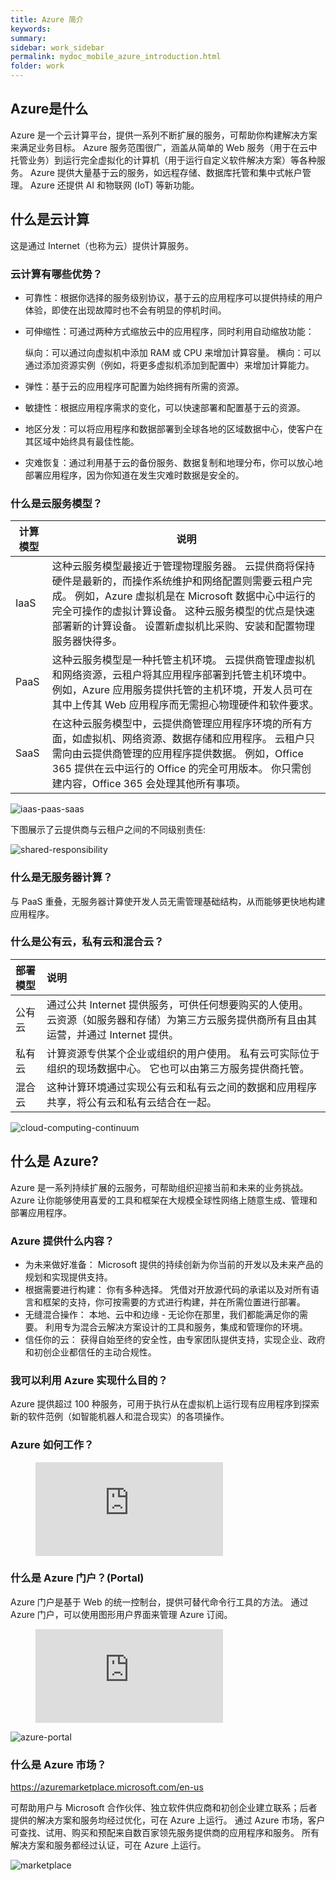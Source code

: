 ```yaml
---
title: Azure 简介
keywords:
summary: 
sidebar: work_sidebar
permalink: mydoc_mobile_azure_introduction.html
folder: work
---
```


## Azure是什么

Azure 是一个云计算平台，提供一系列不断扩展的服务，可帮助你构建解决方案来满足业务目标。 Azure 服务范围很广，涵盖从简单的 Web 服务（用于在云中托管业务）到运行完全虚拟化的计算机（用于运行自定义软件解决方案）等各种服务。 
Azure 提供大量基于云的服务，如远程存储、数据库托管和集中式帐户管理。 
Azure 还提供 AI 和物联网 (IoT) 等新功能。

## 什么是云计算

这是通过 Internet（也称为云）提供计算服务。

### 云计算有哪些优势？

* 可靠性：根据你选择的服务级别协议，基于云的应用程序可以提供持续的用户体验，即使在出现故障时也不会有明显的停机时间。

* 可伸缩性：可通过两种方式缩放云中的应用程序，同时利用自动缩放功能：

    纵向：可以通过向虚拟机中添加 RAM 或 CPU 来增加计算容量。
    横向：可以通过添加资源实例（例如，将更多虚拟机添加到配置中）来增加计算能力。

* 弹性：基于云的应用程序可配置为始终拥有所需的资源。

* 敏捷性：根据应用程序需求的变化，可以快速部署和配置基于云的资源。

* 地区分发：可以将应用程序和数据部署到全球各地的区域数据中心，使客户在其区域中始终具有最佳性能。

* 灾难恢复：通过利用基于云的备份服务、数据复制和地理分布，你可以放心地部署应用程序，因为你知道在发生灾难时数据是安全的。

### 什么是云服务模型？

| 计算模型 | 说明 |
|---|---|
| IaaS | 这种云服务模型最接近于管理物理服务器。 云提供商将保持硬件是最新的，而操作系统维护和网络配置则需要云租户完成。 例如，Azure 虚拟机是在 Microsoft 数据中心中运行的完全可操作的虚拟计算设备。 这种云服务模型的优点是快速部署新的计算设备。 设置新虚拟机比采购、安装和配置物理服务器快得多。 |
| PaaS | 这种云服务模型是一种托管主机环境。 云提供商管理虚拟机和网络资源，云租户将其应用程序部署到托管主机环境中。 例如，Azure 应用服务提供托管的主机环境，开发人员可在其中上传其 Web 应用程序而无需担心物理硬件和软件要求。|
| SaaS | 在这种云服务模型中，云提供商管理应用程序环境的所有方面，如虚拟机、网络资源、数据存储和应用程序。 云租户只需向由云提供商管理的应用程序提供数据。 例如，Office 365 提供在云中运行的 Office 的完全可用版本。 你只需创建内容，Office 365 会处理其他所有事项。|

![iaas-paas-saas](../../images/iaas-paas-saas-expanded.png)

下图展示了云提供商与云租户之间的不同级别责任:

![shared-responsibility](../../images/shared-responsibility.png)

### 什么是无服务器计算？

与 PaaS 重叠，无服务器计算使开发人员无需管理基础结构，从而能够更快地构建应用程序。 

### 什么是公有云，私有云和混合云？

| 部署模型 | 说明 |
| :------- |:---- |
| 公有云   | 通过公共 Internet 提供服务，可供任何想要购买的人使用。 云资源（如服务器和存储）为第三方云服务提供商所有且由其运营，并通过 Internet 提供。 |
| 私有云   | 计算资源专供某个企业或组织的用户使用。 私有云可实际位于组织的现场数据中心。 它也可以由第三方服务提供商托管。                              |
| 混合云   | 这种计算环境通过实现公有云和私有云之间的数据和应用程序共享，将公有云和私有云结合在一起。|

![cloud-computing-continuum](../../images/cloud-computing-continuum.png)

## 什么是 Azure?

Azure 是一系列持续扩展的云服务，可帮助组织迎接当前和未来的业务挑战。 Azure 让你能够使用喜爱的工具和框架在大规模全球性网络上随意生成、管理和部署应用程序。

### Azure 提供什么内容？

* 为未来做好准备： Microsoft 提供的持续创新为你当前的开发以及未来产品的规划和实现提供支持。
* 根据需要进行构建： 你有多种选择。 凭借对开放源代码的承诺以及对所有语言和框架的支持，你可按需要的方式进行构建，并在所需位置进行部署。
* 无缝混合操作： 本地、云中和边缘 - 无论你在那里，我们都能满足你的需要。 利用专为混合云解决方案设计的工具和服务，集成和管理你的环境。
* 信任你的云： 获得自始至终的安全性，由专家团队提供支持，实现企业、政府和初创企业都信任的主动合规性。

### 我可以利用 Azure 实现什么目的？

Azure 提供超过 100 种服务，可用于执行从在虚拟机上运行现有应用程序到探索新的软件范例（如智能机器人和混合现实）的各项操作。

### Azure 如何工作？

<figure class="video_container">
  <iframe src="https://www.microsoft.com/zh-cn/videoplayer/embed/RWlzQ6?postJsllMsg=true&autoCaptions=zh-cn" frameborder="0" allowfullscreen="true"> </iframe>
</figure>

### 什么是 Azure 门户？(Portal)

Azure 门户是基于 Web 的统一控制台，提供可替代命令行工具的方法。 通过 Azure 门户，可以使用图形用户界面来管理 Azure 订阅。

<figure class="video_container">
  <iframe src="https://www.microsoft.com/zh-cn/videoplayer/embed/RE4ICN6?postJsllMsg=true&autoCaptions=zh-cn" frameborder="0" allowfullscreen="true"> </iframe>
</figure>

![azure-portal](../../images/azure-portal.png)

### 什么是 Azure 市场？

<https://azuremarketplace.microsoft.com/en-us>

可帮助用户与 Microsoft 合作伙伴、独立软件供应商和初创企业建立联系；后者提供的解决方案和服务均经过优化，可在 Azure 上运行。 通过 Azure 市场，客户可查找、试用、购买和预配来自数百家领先服务提供商的应用程序和服务。 所有解决方案和服务都经过认证，可在 Azure 上运行。

![marketplace](../../images/marketplace.png)

